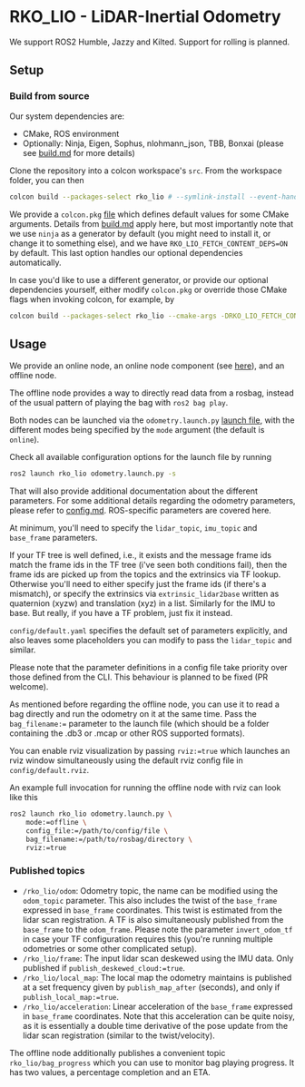 # RKO_LIO - LiDAR-Inertial Odometry

We support ROS2 Humble, Jazzy and Kilted.
Support for rolling is planned.

## Setup

### Build from source

Our system dependencies are:
- CMake, ROS environment
- Optionally: Ninja, Eigen, Sophus, nlohmann_json, TBB, Bonxai (please see [build.md](../docs/build.md) for more details)

Clone the repository into a colcon workspace's `src`. From the workspace folder, you can then

```bash
colcon build --packages-select rko_lio # --symlink-install --event-handlers console_direct+
```

We provide a `colcon.pkg` [file](colcon.pkg) which defines default values for some CMake arguments. Details from [build.md](../docs/build.md) apply here, but most importantly note that we use `ninja` as a generator by default (you might need to install it, or change it to something else), and we have `RKO_LIO_FETCH_CONTENT_DEPS=ON` by default. This last option handles our optional dependencies automatically.

In case you'd like to use a different generator, or provide our optional dependencies yourself, either modify `colcon.pkg` or override those CMake flags when invoking colcon, for example, by

```bash
colcon build --packages-select rko_lio --cmake-args -DRKO_LIO_FETCH_CONTENT_DEPS=OFF # --event-handlers console_direct+
```

## Usage

We provide an online node, an online node component (see [here](rko_lio/CMakeLists.txt#L54)), and an offline node.

The offline node provides a way to directly read data from a rosbag, instead of the usual pattern of playing the bag with `ros2 bag play`.

Both nodes can be launched via the `odometry.launch.py` [launch file](launch/odometry.launch.py), with the different modes being specified by the `mode` argument (the default is `online`).

Check all available configuration options for the launch file by running

```bash
ros2 launch rko_lio odometry.launch.py -s
```

That will also provide additional documentation about the different parameters. For some additional details regarding the odometry parameters, please refer to [config.md](../docs/config.md). ROS-specific parameters are covered here.

At minimum, you'll need to specify the `lidar_topic`, `imu_topic` and `base_frame` parameters.

If your TF tree is well defined, i.e., it exists and the message frame ids match the frame ids in the TF tree (i've seen both conditions fail), then the frame ids are picked up from the topics and the extrinsics via TF lookup.
Otherwise you'll need to either specify just the frame ids (if there's a mismatch), or specify the extrinsics via `extrinsic_lidar2base` written as quaternion (xyzw) and translation (xyz) in a list.
Similarly for the IMU to base.
But really, if you have a TF problem, just fix it instead.

`config/default.yaml` specifies the default set of parameters explicitly, and also leaves some placeholders you can modify to pass the `lidar_topic` and similar.

Please note that the parameter definitions in a config file take priority over those defined from the CLI. This behaviour is planned to be fixed (PR welcome).

As mentioned before regarding the offline node, you can use it to read a bag directly and run the odometry on it at the same time. Pass the `bag_filename:=` parameter to the launch file (which should be a folder containing the .db3 or .mcap or other ROS supported formats).

You can enable rviz visualization by passing `rviz:=true` which launches an rviz window simultaneously using the default rviz config file in `config/default.rviz`.

An example full invocation for running the offline node with rviz can look like this

```bash
ros2 launch rko_lio odometry.launch.py \
    mode:=offline \
    config_file:=/path/to/config/file \
    bag_filename:=/path/to/rosbag/directory \
    rviz:=true
```

### Published topics

- `/rko_lio/odom`: Odometry topic, the name can be modified using the `odom_topic` parameter. This also includes the twist of the `base_frame` expressed in `base_frame` coordinates. This twist is estimated from the lidar scan registration. A TF is also simultaneously published from the `base_frame` to the `odom_frame`. Please note the parameter `invert_odom_tf` in case your TF configuration requires this (you're running multiple odometries or some other complicated setup).
- `/rko_lio/frame`: The input lidar scan deskewed using the IMU data. Only published if `publish_deskewed_cloud:=true`.
- `/rko_lio/local_map`: The local map the odometry maintains is published at a set frequency given by `publish_map_after` (seconds), and only if `publish_local_map:=true`.
- `/rko_lio/acceleration`: Linear acceleration of the `base_frame` expressed in `base_frame` coordinates. Note that this acceleration can be quite noisy, as it is essentially a double time derivative of the pose update from the lidar scan registration (similar to the twist/velocity).

The offline node additionally publishes a convenient topic `rko_lio/bag_progress` which you can use to monitor bag playing progress. It has two values, a percentage completion and an ETA.
